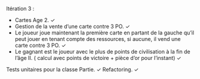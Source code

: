 Itération 3 :
- Cartes Age 2. ✓
- Gestion de la vente d’une carte contre 3 PO. ✓
- Le joueur joue maintenant la première carte en partant de la gauche qu’il peut jouer en tenant compte des ressources, si aucune, il vend une carte contre 3 PO. ✓
- Le gagnant est le joueur avec le plus de points de civilisation à la fin de l’âge II. ( calcul avec points de victoire + pièce d’or pour l’instant) ✓

Tests unitaires pour la classe Partie. ✓
Refactoring. ✓



